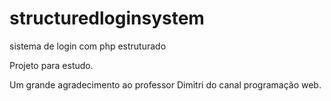 # structuredloginsystem
sistema de login com php estruturado 

Projeto para estudo.

Um grande agradecimento ao professor Dimitri do canal programação web.
